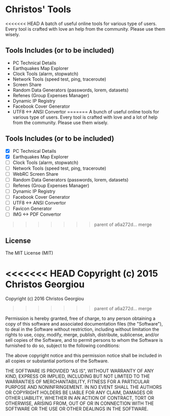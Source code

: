# Christos' Tools

<<<<<<< HEAD
A batch of useful online tools for various type of users. Every tool is crafted with love an help from the community. Please use them wisely.

## Tools Includes (or to be included)
- PC Technical Details
- Earthquakes Map Explorer
- Clock Tools (alarm, stopwatch)
- Network Tools (speed test, ping, traceroute)
- Screen Share
- Random Data Generators (passwords, lorem, datasets)
- Refenes (Group Expenses Manager)
- Dynamic IP Registry
- Facebook Cover Generator
- UTF8 <-> ANSI Convertor
=======
A bunch of useful online tools for various type of users. Every tool is crafted with love and a lot of help from the community. Please use them wisely.

## Tools Includes (or to be included)
- [x] PC Technical Details
- [x] Earthquakes Map Explorer
- [ ] Clock Tools (alarm, stopwatch)
- [ ] Network Tools (speed test, ping, traceroute)
- [ ] WebRC Screen Share
- [ ] Random Data Generators (passwords, lorem, datasets)
- [ ] Refenes (Group Expenses Manager)
- [ ] Dynamic IP Registry
- [ ] Facebook Cover Generator
- [ ] UTF8 <-> ANSI Convertor
- [ ] Favicon Generator
- [ ] IMG <-> PDF Convertor

>>>>>>> parent of a6a272d... merge

## License

The MIT License (MIT)

<<<<<<< HEAD
Copyright (c) 2015 Christos Georgiou
=======
Copyright (c) 2016 Christos Georgiou
>>>>>>> parent of a6a272d... merge

Permission is hereby granted, free of charge, to any person obtaining a copy
of this software and associated documentation files (the "Software"), to deal
in the Software without restriction, including without limitation the rights
to use, copy, modify, merge, publish, distribute, sublicense, and/or sell
copies of the Software, and to permit persons to whom the Software is
furnished to do so, subject to the following conditions:

The above copyright notice and this permission notice shall be included in all
copies or substantial portions of the Software.

THE SOFTWARE IS PROVIDED "AS IS", WITHOUT WARRANTY OF ANY KIND, EXPRESS OR
IMPLIED, INCLUDING BUT NOT LIMITED TO THE WARRANTIES OF MERCHANTABILITY,
FITNESS FOR A PARTICULAR PURPOSE AND NONINFRINGEMENT. IN NO EVENT SHALL THE
AUTHORS OR COPYRIGHT HOLDERS BE LIABLE FOR ANY CLAIM, DAMAGES OR OTHER
LIABILITY, WHETHER IN AN ACTION OF CONTRACT, TORT OR OTHERWISE, ARISING FROM,
OUT OF OR IN CONNECTION WITH THE SOFTWARE OR THE USE OR OTHER DEALINGS IN THE
SOFTWARE.
